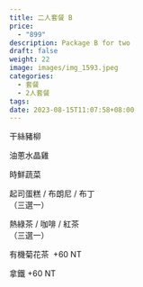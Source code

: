 ```yaml
---
title: 二人套餐 B
price:
  - "899"
description: Package B for two
draft: false
weight: 22
image: images/img_1593.jpeg
categories:
  - 套餐
  - 2人套餐
tags:
date: 2023-08-15T11:07:58+08:00
---
```


  干絲豬柳 

  油蔥水晶雞      

  時鮮蔬菜 

  起司蛋糕 / 布朗尼 / 布丁   
   （三選一）

  熱綠茶 / 咖啡 / 紅茶   
  （三選一）

  有機菊花茶  +60  NT

  拿鐵 +60  NT